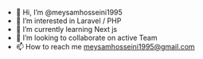 - 👋 Hi, I’m @meysamhosseini1995
- 👀 I’m interested in Laravel / PHP
- 🌱 I’m currently learning Next js
- 💞️ I’m looking to collaborate on active Team
- 📫 How to reach me meysamhosseini1995@gmail.com

<!---
meysamhosseini1995/meysamhosseini1995 is a ✨ special ✨ repository because its `README.md` (this file) appears on your GitHub profile.
You can click the Preview link to take a look at your changes.
--->

